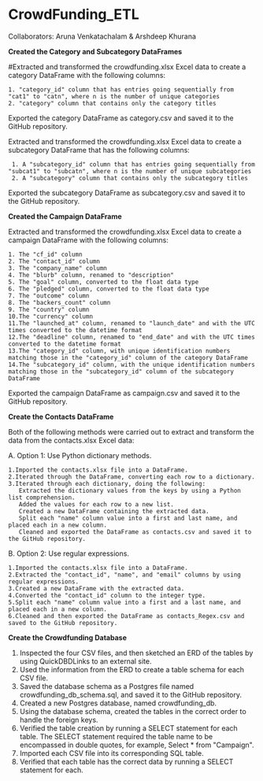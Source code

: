 # CrowdFunding_ETL
 
Collaborators: Aruna Venkatachalam & Arshdeep Khurana

****Created the Category and Subcategory DataFrames****

#Extracted and transformed the crowdfunding.xlsx Excel data to create a category DataFrame with the following columns:

    1. "category_id" column that has entries going sequentially from "cat1" to "catn", where n is the number of unique categories
    2. "category" column that contains only the category titles

Exported the category DataFrame as category.csv and saved it to the GitHub repository.

Extracted and transformed the crowdfunding.xlsx Excel data to create a subcategory DataFrame that has the following columns:

     1. A "subcategory_id" column that has entries going sequentially from "subcat1" to "subcatn", where n is the number of unique subcategories
     2. A "subcategory" column that contains only the subcategory titles

Exported the subcategory DataFrame as subcategory.csv and saved it to the GitHub repository.

**Created the Campaign DataFrame**

Extracted and transformed the crowdfunding.xlsx Excel data to create a campaign DataFrame with the following columns:

    1. The "cf_id" column
    2. The "contact_id" column
    3. The "company_name" column
    4. The "blurb" column, renamed to "description"
    5. The "goal" column, converted to the float data type
    6. The "pledged" column, converted to the float data type
    7. The "outcome" column
    8. The "backers_count" column
    9. The "country" column
    10.The "currency" column
    11.The "launched_at" column, renamed to "launch_date" and with the UTC times converted to the datetime format
    12.The "deadline" column, renamed to "end_date" and with the UTC times converted to the datetime format
    13.The "category_id" column, with unique identification numbers matching those in the "category_id" column of the category DataFrame
    14.The "subcategory_id" column, with the unique identification numbers matching those in the "subcategory_id" column of the subcategory DataFrame

Exported the campaign DataFrame as campaign.csv and saved it to the GitHub repository.

**Create the Contacts DataFrame**

Both of the following methods were carried out to extract and transform the data from the contacts.xlsx Excel data:

A. Option 1: Use Python dictionary methods.

    1.Imported the contacts.xlsx file into a DataFrame.
    2.Iterated through the DataFrame, converting each row to a dictionary.
    3.Iterated through each dictionary, doing the following:
       Extracted the dictionary values from the keys by using a Python list comprehension.
       Added the values for each row to a new list.
       Created a new DataFrame containing the extracted data.
       Split each "name" column value into a first and last name, and placed each in a new column.
       Cleaned and exported the DataFrame as contacts.csv and saved it to the GitHub repository.

B. Option 2: Use regular expressions.

    1.Imported the contacts.xlsx file into a DataFrame.
    2.Extracted the "contact_id", "name", and "email" columns by using regular expressions.
    3.Created a new DataFrame with the extracted data.
    4.Converted the "contact_id" column to the integer type.
    5.Split each "name" column value into a first and a last name, and placed each in a new column.
    6.Cleaned and then exported the DataFrame as contacts_Regex.csv and saved to the GitHub repository.

**Create the Crowdfunding Database**

1. Inspected the four CSV files, and then sketched an ERD of the tables by using QuickDBDLinks to an external site.
2. Used the information from the ERD to create a table schema for each CSV file.
3. Saved the database schema as a Postgres file named crowdfunding_db_schema.sql, and saved it to the GitHub repository.
4. Created a new Postgres database, named crowdfunding_db.
5. Using the database schema, created the tables in the correct order to handle the foreign keys.
6. Verified the table creation by running a SELECT statement for each table. The SELECT statement required the table name to be encompassed in double quotes, for example, Select * from "Campaign". 
7. Imported each CSV file into its corresponding SQL table.
8. Verified that each table has the correct data by running a SELECT statement for each.
